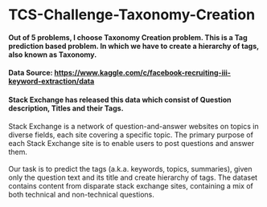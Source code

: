 # TCS-Challenge-Taxonomy-Creation

#### Out of 5 problems, I choose Taxonomy Creation problem. This is a Tag prediction based problem. In which we have to create a hierarchy of tags, also known as Taxonomy.
#### Data Source: https://www.kaggle.com/c/facebook-recruiting-iii-keyword-extraction/data
#### Stack Exchange has released this data which consist of Question description, Titles and their Tags.

<p>
Stack Exchange is a network of question-and-answer websites on topics in diverse fields, each site covering a specific topic. The primary purpose of each Stack Exchange site is to enable users to post questions and answer them.<br />
<br />
Our task is to predict the tags (a.k.a. keywords, topics, summaries), given only the question text and its title and create hierarchy of tags. The dataset contains content from disparate stack exchange sites, containing a mix of both technical and non-technical questions.<br />
<br />
</p>
